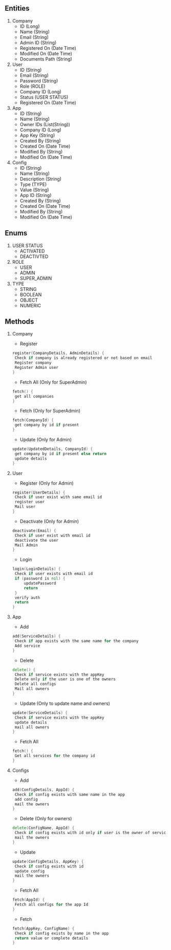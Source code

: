 ## Entities

1. Company
   - ID (Long)
   - Name (String)
   - Email (String)
   - Admin ID (String)
   - Registered On (Date Time)
   - Modified On (Date Time)
   - Documents Path (String)
2. User
   - ID (String)
   - Email (String)
   - Password (String)
   - Role (ROLE)
   - Company ID (Long)
   - Status (USER STATUS)
   - Registered On (Date Time)
3. App
   - ID (String)
   - Name (String)
   - Owner IDs (List(String))
   - Company ID (Long)
   - App Key (String)
   - Created By (String)
   - Created On (Date Time)
   - Modified By (String)
   - Modified On (Date Time)
4. Config
   - ID (String)
   - Name (String)
   - Description (String)
   - Type (TYPE)
   - Value (String)
   - App ID (String)
   - Created By (String)
   - Created On (Date Time)
   - Modified By (String)
   - Modified On (Date Time)

## Enums

1. USER STATUS
   - ACTIVATED
   - DEACTIVTED
2. ROLE
   - USER
   - ADMIN
   - SUPER_ADMIN
3. TYPE
   - STRING
   - BOOLEAN
   - OBJECT
   - NUMERIC

## Methods

1. Company
   - Register
   ```go
   register(CompanyDetails, AdminDetails) {
    Check if company is already registered or not based on email
    Register company
    Register Admin user
   }
   ```
   - Fetch All (Only for SuperAdmin)
   ```go
   fetch() {
    get all companies
   }
   ```
   - Fetch (Only for SuperAdmin)
   ```go
   fetch(CompanyId) {
    get company by id if present
   }
   ```
   - Update (Only for Admin)
   ```go
   update(UpdatedDetails, CompanyId) {
    get company by id if present else return
    update details
   }
   ```

2. User
   - Register (Only for Admin)
   ```go
   register(UserDetails) {
    Check if user exist with same email id
    register user
    Mail user
   }
   ```
   - Deactivate (Only for Admin)
   ```go
   deactivate(Email) {
    Check if user exist with email id
    deactivate the user
    Mail Admin
   }
   ```
   - Login
   ```go
   login(LoginDetails) {
    Check if user exists with email id
    if (password is nil) {
        updatePassword
        return
    }
    verify auth
    return
   }
   ```

3. App
    - Add
    ```go
    add(ServiceDetails) {
     Check if app exists with the same name for the company
     Add service
    }
    ```
    - Delete
    ```go
    delete() {
     Check if service exists with the appKey
     Delete only if the user is one of the owners
     Delete all configs
     Mail all owners
    }
    ```
    - Update (Only to update name and owners)
    ```go
    update(ServiceDetails) {
     Check if service exists with the appKey
     update details
     mail all owners
    }
    ```
    - Fetch All
    ```go
    fetch() {
     Get all services for the company id
    }
    ```

4. Configs
   - Add
   ```go
   add(ConfigDetails, AppId) {
    Check if config exists with same name in the app
    add config
    mail the owners
   }
   ```
   - Delete (Only for owners)
   ```go
   delete(ConfigName, AppId) {
    Check if config exists with id only if user is the owner of service
    mail the owners
   }
   ```
   - Update
   ```go
   update(ConfigDetails, AppKey) {
    Check if config exists with id
    update config
    mail the owners
   }
   ```
   - Fetch All
   ```go
   fetch(AppId) {
    Fetch all configs for the app Id
   }
   ```
   - Fetch
   ```go
   fetch(AppKey, ConfigName) {
    Check if config exists by name in the app
    return value or complete details
   }
   ```
